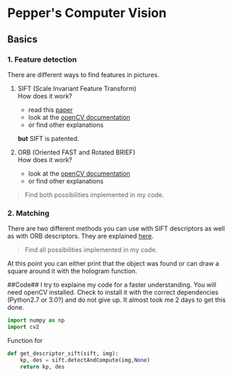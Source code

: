 # Pepper's Computer Vision

## Basics ##

### 1. Feature detection ###

There are different ways to find features in pictures.
  
1. SIFT (Scale Invariant Feature Transform)  
	How does it work?  
	* read this [paper](https://www.cs.ubc.ca/~lowe/papers/ijcv04.pdf) 
	* look at the [openCV documentation](https://docs.opencv.org/trunk/da/df5/tutorial_py_sift_intro.html)
	* or find other explanations  
	
	**but** SIFT is patented.

	
2. ORB (Oriented FAST and Rotated BRIEF)  
	How does it work?  
	* look at the [openCV documentation](https://docs.opencv.org/trunk/d1/d89/tutorial_py_orb.html)
	* or find other explanations    

> Find both possibilities implemented in my code.
	
### 2. Matching ###
There are two different methods you can use with SIFT descriptors as well as with ORB descriptors. They are explained [here](https://docs.opencv.org/trunk/dc/dc3/tutorial_py_matcher.html).

> Find all possibilities implemented in my code.


At this point you can either print that the object was found or can draw a square around it with the hologram function.

##Code##
I try to explaine my code for a faster understanding.
You will need openCV installed. Check to install it with the correct dependencies (Python2.7 or 3.0?) and do not give up. It almost took me 2 days to get this done.  
```python
import numpy as np
import cv2
```

Function for
```python
def get_descriptor_sift(sift, img):
    kp, des = sift.detectAndCompute(img,None)
    return kp, des
```